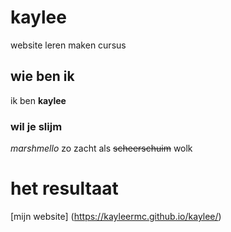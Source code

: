 # kaylee
website leren maken cursus

## wie ben ik
ik ben  **kaylee**

### wil je slijm 
*_marshmello_*
zo zacht als ~~scheerschuim~~ wolk

# het resultaat
[mijn website] (https://kayleermc.github.io/kaylee/)
